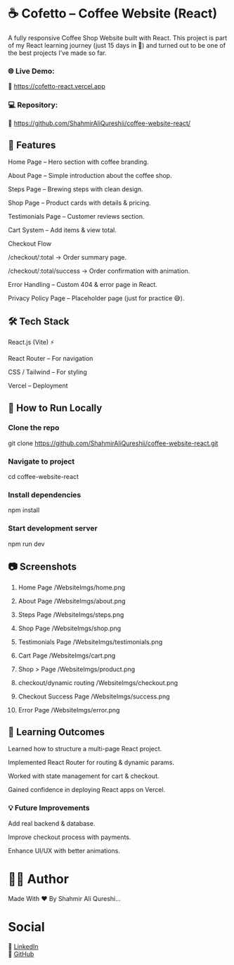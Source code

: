 # ☕ Cofetto – Coffee Website (React)

A fully responsive Coffee Shop Website built with React.
This project is part of my React learning journey (just 15 days in 🚀) and turned out to be one of the best projects I’ve made so far.

### 🌐 Live Demo:<br>
🔗 https://cofetto-react.vercel.app
### 💻 Repository: 
🔗 https://github.com/ShahmirAliQureshii/coffee-website-react/

## 📌 Features

Home Page – Hero section with coffee branding.

About Page – Simple introduction about the coffee shop.

Steps Page – Brewing steps with clean design.

Shop Page – Product cards with details & pricing.

Testimonials Page – Customer reviews section.

Cart System – Add items & view total.

Checkout Flow

/checkout/:total → Order summary page.

/checkout/:total/success → Order confirmation with animation.

Error Handling – Custom 404 & error page in React.

Privacy Policy Page – Placeholder page (just for practice 😅).

## 🛠️ Tech Stack

React.js (Vite) ⚡

React Router – For navigation

CSS / Tailwind – For styling

Vercel – Deployment

## 🚀 How to Run Locally

### Clone the repo
git clone https://github.com/ShahmirAliQureshii/coffee-website-react.git

### Navigate to project
cd coffee-website-react

### Install dependencies
npm install

### Start development server
npm run dev

## 📷 Screenshots
1. Home Page
/WebsiteImgs/home.png

2. About Page
/WebsiteImgs/about.png

3. Steps Page
/WebsiteImgs/steps.png

4. Shop Page
/WebsiteImgs/shop.png

5. Testimonials Page
/WebsiteImgs/testimonials.png

6. Cart Page
/WebsiteImgs/cart.png

7. Shop > Page
/WebsiteImgs/product.png

8. checkout/dynamic routing
/WebsiteImgs/checkout.png

9. Checkout Success Page
/WebsiteImgs/success.png

10. Error Page
/WebsiteImgs/error.png

## 📖 Learning Outcomes

Learned how to structure a multi-page React project.

Implemented React Router for routing & dynamic params.

Worked with state management for cart & checkout.

Gained confidence in deploying React apps on Vercel.

### 💡 Future Improvements

Add real backend & database.

Improve checkout process with payments.

Enhance UI/UX with better animations.

# 👨‍💻 Author
Made With ❤️ By Shahmir Ali Qureshi...

# Social
🔗 [LinkedIn](https://www.linkedin.com/in/shahmir-qureshi-162200252)<br>
🔗 [GitHub](https://github.com/ShahmirAliQureshii/)

